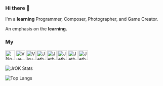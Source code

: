 ### Hi there 👋

I'm a **learning** Programmer, Composer, Photographer, and Game Creator.

An emphasis on the **learning.**

### My 
<a src="https://nodejs.org/en/"><img align="left" alt="NodeJS" src="https://github.com/jr-ok/jr-okr/blob/master/lslogo.png?raw=true" height="30px" width="30px"/><a/>
<a src="https://vuejs.org/"><img align="left" alt="Vue" src="https://github.com/eramsorgr/eramsorgr/blob/master/VueJS-Logo-Color.png?raw=true" height="30px" width="30px"/><a/>
<a src="https://code.visualstudio.com/insiders/"><img align="left" alt="Visual Studio Code" src="https://github.com/eramsorgr/eramsorgr/blob/master/VSCI-Logo-Color.png?raw=true" height="30px" width="30px"/><a/>
 <a src="https://www.jetbrains.com/"><img align="left" alt="Jetbrains" src="https://github.com/eramsorgr/eramsorgr/blob/master/jetbrains.png?raw=true" height="30px" width="30px"/><a/>
<a src="https://www.jetbrains.com/webstorm/"><img align="left" alt="Jetbrains WebStorm" src="https://github.com/eramsorgr/eramsorgr/blob/master/webstorm-icon-logo.png?raw=true" height="30px" width="30px"/><a/>
<a src="https://www.jetbrains.com/datagrip/"><img align="left" alt="Jetbrains DataGrip" src="https://github.com/eramsorgr/eramsorgr/blob/master/datagrip-icon-logo.png?raw=true" height="30px" width="30px"/><a/>
<a src="https://www.jetbrains.com/idea/"><img align="left" alt="Jetbrains IntelliJ IDEA" src="https://github.com/eramsorgr/eramsorgr/blob/master/intellij-icon-logo.png?raw=true" height="30px" width="30px"/><a/>
<a src="https://www.jetbrains.com/rider/"><img align="left" alt="Jetbrains Rider" src="https://github.com/eramsorgr/eramsorgr/blob/master/rider-icon-logo.png?raw=true" height="30px" width="30px"/><a/>
<br />
<br />

![JrOK Stats](https://github-readme-stats.vercel.app/api?username=jr-ok&theme=dark&show_icons=true)



![Top Langs](https://github-readme-stats.vercel.app/api/top-langs/?username=jr-ok&layout=compact&theme=dark)
